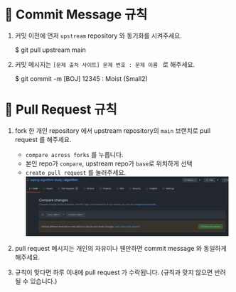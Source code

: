 # 🌻 Commit Message 규칙
1. 커밋 이전에 먼저 `upstream` repository 와 동기화를 시켜주세요.   
   

    $ git pull upstream main


2. 커밋 메시지는 ```[문제 출처 사이트] 문제 번호 : 문제 이름 ``` 로 해주세요.
   

      $ git commit -m [BOJ] 12345 : Moist (Small2)

# 🌻 Pull Request 규칙
1. fork 한 개인 repository 에서 upstream repository의 `main` 브랜치로 pull request 를 해주세요.
   
    - `compare across forks` 를 누릅니다.
    - 본인 repo가 `compare`, upstream repo가 `base`로 위치하게 선택
    - `create pull request` 를 눌러주세요.
          ![img.png](img.png)
2. pull request 메시지는 개인의 자유이나 웬만하면 commit message 와 동일하게 해주세요.
3. 규칙이 맞다면 하루 이내에 pull request 가 수락됩니다. (규칙과 맞지 않으면 반려될 수 있습니다.)